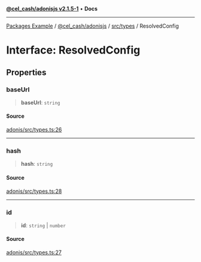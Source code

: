 [**@cel_cash/adonisjs v2.1.5-1**](../../../README.md) • **Docs**

***

[Packages Example](../../../../../README.md) / [@cel\_cash/adonisjs](../../../README.md) / [src/types](../README.md) / ResolvedConfig

# Interface: ResolvedConfig

## Properties

### baseUrl

> **baseUrl**: `string`

#### Source

[adonis/src/types.ts:26](https://github.com/Pyxlab/celcash/blob/a34e89ae69c9dcb41ba66226cb05c8c8b83b7cf4/packages/adonis/src/types.ts#L26)

***

### hash

> **hash**: `string`

#### Source

[adonis/src/types.ts:28](https://github.com/Pyxlab/celcash/blob/a34e89ae69c9dcb41ba66226cb05c8c8b83b7cf4/packages/adonis/src/types.ts#L28)

***

### id

> **id**: `string` \| `number`

#### Source

[adonis/src/types.ts:27](https://github.com/Pyxlab/celcash/blob/a34e89ae69c9dcb41ba66226cb05c8c8b83b7cf4/packages/adonis/src/types.ts#L27)
